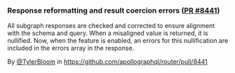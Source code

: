 ### Response reformatting and result coercion errors ([PR #8441](https://github.com/apollographql/router/pull/8441))

All subgraph responses are checked and corrected to ensure alignment with the
schema and query. When a misaligned value is returned, it is nullified. Now,
when the feature is enabled, an errors for this nullification are included in
the errors array in the response.

By [@TylerBloom](https://github.com/TylerBloom) in https://github.com/apollographql/router/pull/8441
